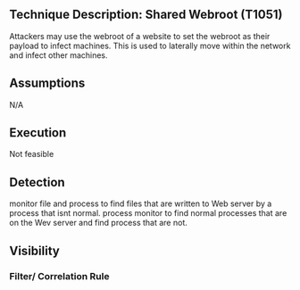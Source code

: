 Technique Description: Shared Webroot (T1051)
------------------------------------
Attackers may use the webroot of a website to set the webroot as their payload to infect machines. This is used to laterally move within the network and infect other machines.

Assumptions 
-------------
N/A

Execution 
-------------
Not feasible

 Detection 
-------------
monitor file and process to find files that are written to Web server by a process that isnt normal. process monitor to find normal processes that are on the Wev server and find process that are not.

 Visibility 
-------------

### Filter/ Correlation Rule ###
